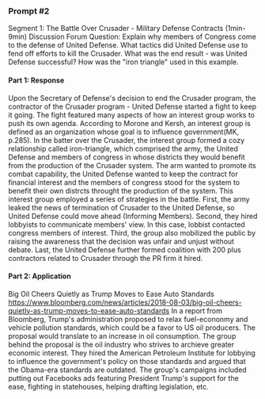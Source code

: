 ### Prompt #2
Segment 1: The Battle Over Crusader - Military Defense Contracts (1min-9min)
Discussion Forum Question: Explain why members of Congress come to the defense of United Defense. What tactics did United Defense use to fend off efforts to kill the Crusader. What was the end result - was United Defense successful? How was the "iron triangle" used in this example.

#### Part 1: Response
Upon the Secretary of Defense's decision to end the Crusader program, the contractor of the Crusader program - United Defense started a fight to keep it going. The fight featured many aspects of how an interest group works to push its own agenda.
According to Morone and Kersh, an interest group is defined as an organization whose goal is to influence government(MK, p.285). In the batter over the Crusader, the interest group formed a cozy relationship called iron-triangle, which comprised the army, the United Defense and members of congress in whose districts they would benefit from the production of the Crusader system. The arm wanted to promote its combat capability, the United Defense wanted to keep the contract for financial interest and the members of congress stood for the system to benefit their own distrcts throught the production of the system. This interest group employed a series of strategies in the battle.
First, the army leaked the news of termination of Crusader to the United Defense, so United Defense could move ahead (Informing Members). Second, they hired lobbyists to communicate members' view. In this case, lobbist contacted congress members of interest. Third, the group also mobilized the public by raising the awareness that the decision was unfair and unjust without debate.
Last, the United Defense further formed coalition with 200 plus contractors related to Crusader through the PR firm it hired.

#### Part 2: Application
Big Oil Cheers Quietly as Trump Moves to Ease Auto Standards
https://www.bloomberg.com/news/articles/2018-08-03/big-oil-cheers-quietly-as-trump-moves-to-ease-auto-standards
In a report from Bloomberg, Trump's administration proposed to relax fuel-econonmy and vehicle pollution standards, which could be a favor to US oil producers. The proposal would translate to an increase in oil consumption. The group behind the proposal is the oil industry who strives to archieve greater economic interest. They hired the American Petroleum Institute for lobbying to influence the government's policy on those standards and argued that the Obama-era standards are outdated. The group's campaigns included putting out Facebooks ads featuring President Trump's support for the ease, fighting in statehouses, helping drafting legislation, etc.
